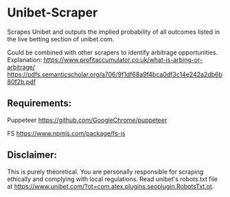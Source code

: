 # Unibet-Scraper
Scrapes Unibet and outputs the implied probability of all outcomes listed in the live betting section of unibet.com.

Could be combined with other scrapers to identify arbitrage opportunities. Explanation: 
https://www.profitaccumulator.co.uk/what-is-arbing-or-arbitrage/
https://pdfs.semanticscholar.org/a706/9f1df68a9f4bca0df3c14e242a2db6b80f2b.pdf

## Requirements:
Puppeteer https://github.com/GoogleChrome/puppeteer

FS https://www.npmjs.com/package/fs-js

## Disclaimer:
This is purely theoretical. You are personally responsible for scraping ethically and complying with local regulations. Read unibet's robots.txt file at https://www.unibet.com/?ot=com.atex.plugins.seoplugin.RobotsTxt.ot.
